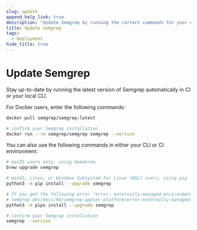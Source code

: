 ```yaml
---
slug: update
append_help_link: true
description: "Update Semgrep by running the correct commands for your environment or operating system."
title: Update Semgrep
tags:
  - Deployment
hide_title: true
---
```




# Update Semgrep

Stay up-to-date by running the latest version of Semgrep automatically in CI or your local CLI.

For Docker users, enter the following commands:

```sh
docker pull semgrep/semgrep:latest

# confirm your Semgrep installation
docker run --rm semgrep/semgrep semgrep --version
```

You can also use the following commands in either your CLI or CI environment:

```sh
# macOS users only, using Homebrew
brew upgrade semgrep

# macOS, Linux, or Windows Subsystem for Linux (WSL) users, using pip
python3 -m pip install --upgrade semgrep

# If you get the following error "error: externally-managed-environment", see
# semgrep.dev/docs/kb/semgrep-appsec-platform/error-externally-managed-environment
python3 -m pipx install --upgrade semgrep

# confirm your Semgrep installation
semgrep --version
```
